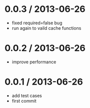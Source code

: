 
0.0.3 / 2013-06-26 
==================

  * fixed required=false bug
  * run again to vaild cache functions

0.0.2 / 2013-06-26 
==================

  * improve performance

0.0.1 / 2013-06-26 
==================

  * add test cases
  * first commit
